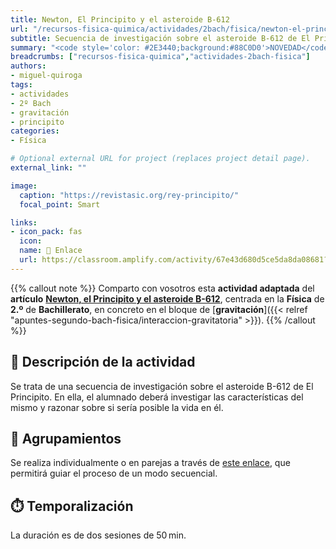 ```yaml
---
title: Newton, El Principito y el asteroide B-612
url: "/recursos-fisica-quimica/actividades/2bach/fisica/newton-el-principito-y-el-asteroide-B-612"
subtitle: Secuencia de investigación sobre el asteroide B-612 de El Principito
summary: "<code style='color: #2E3440;background:#88C0D0'>NOVEDAD</code><br>Secuencia de investigación sobre el asteroide B-612 de El Principito."
breadcrumbs: ["recursos-fisica-quimica","actividades-2bach-fisica"]
authors:
- miguel-quiroga
tags:
- actividades
- 2º Bach
- gravitación
- principito
categories:
- Física

# Optional external URL for project (replaces project detail page).
external_link: ""

image:
  caption: "https://revistasic.org/rey-principito/"
  focal_point: Smart

links:
- icon_pack: fas
  icon:
  name: 🔗 Enlace
  url: https://classroom.amplify.com/activity/67e43d680d5ce5da8da08681?lang=es
---
```


{{% callout note %}}
Comparto con vosotros esta **actividad adaptada** del **artículo** [**Newton, el Principito y el asteroide B-612**](https://dialnet.unirioja.es/servlet/articulo?codigo=8444862), centrada en la **Física** de **2.º** de **Bachillerato**, en concreto en el bloque de [**gravitación**]({{< relref "apuntes-segundo-bach-fisica/interaccion-gravitatoria" >}}).
{{% /callout %}}

## 📜 Descripción de la actividad

Se trata de una secuencia de investigación sobre el asteroide B-612 de El Principito. En ella, el alumnado deberá investigar las características del mismo y razonar sobre si sería posible la vida en él.

## 👥 Agrupamientos

Se realiza individualmente o en parejas a través de [este enlace](https://classroom.amplify.com/activity/67e43d680d5ce5da8da08681?lang=es), que permitirá guiar el proceso de un modo secuencial.

## ⏱️ Temporalización

La duración es de dos sesiones de 50 min.